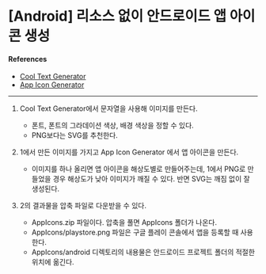 # [Android] 리소스 없이 안드로이드 앱 아이콘 생성

#### References

- [Cool Text Generator](https://maketext.io/)
- [App Icon Generator](https://appicon.co/)

---

1. Cool Text Generator에서 문자열을 사용해 이미지를 만든다.
    - 폰트, 폰트의 그라데이션 색상, 배경 색상을 정할 수 있다.
    - PNG보다는 SVG를 추천한다.

2. 1에서 만든 이미지를 가지고 App Icon Generator 에서 앱 아이콘을 만든다.
    - 이미지를 하나 올리면 앱 아이콘을 해상도별로 만들어주는데, 1에서 PNG로 만들었을 경우 해상도가 낮아 이미지가 깨질 수 있다. 반면 SVG는 깨짐 없이 잘 생성된다.

3. 2의 결과물을 압축 파일로 다운받을 수 있다.
    - AppIcons.zip 파일이다. 압축을 풀면 AppIcons 폴더가 나온다.
    - AppIcons/playstore.png 파일은 구글 플레이 콘솔에서 앱을 등록할 때 사용한다.
    - AppIcons/android 디렉토리의 내용물은 안드로이드 프로젝트 폴더의 적절한 위치에 옮긴다.